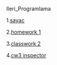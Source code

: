 Ileri_Programlama


1.[sayac](https://ahmetihsansavas.github.io/Ileri_Programlama/Empty%20page.html)

2.[homework 1](https://ahmetihsansavas.github.io/Ileri_Programlama/Homework1.html)

3.[classwork 2](https://ahmetihsansavas.github.io/Ileri_Programlama/ArrayOdev.html)

4.[cw3 inspector](https://ahmetihsansavas.github.io/Ileri_Programlama/inspector.html)
